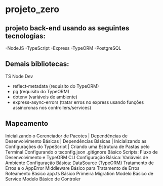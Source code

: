 # projeto_zero


## projeto back-end usando as seguintes tecnologias:

-NodeJS
-TypeScript
-Express
-TypeORM
-PostgreSQL

## Demais bibliotecas:

TS Node Dev
+ reflect-metadata (requisito do TypeORM)
+ pg (requisito do TypeORM)
+ dotenv (variáveis de ambiente)
+ express-async-errors (tratar erros no express usando funções assíncronas nos controllers/services)


## Mapeamento
Inicializando o Gerenciador de Pacotes |
Dependências de Desenvolvimento Básicas |
Dependências Básicas |
Inicializando as Configurações do TypeScript |
Criando uma Estrutura de Pastas pelo Terminal
Configurando o tsconfig.json
.gitignore Básico
Scripts: Fluxo de Desenvolvimento e TypeORM CLI
Configuração Básica: Variáveis de Ambiente
Configuração Básica: DataSource (TypeORM)
Tratamento de Erros e o AppError
Middleware Básico para Tratamento de Erros
Roteamento Básico
app.ts Básico
Primeira Migration
Modelo Básico de Service
Modelo Básico de Controler
